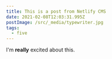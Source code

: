 ```yaml
---
title: This is a post from Netlify CMS
date: 2021-02-08T12:03:31.995Z
postImage: /src/_media/typewriter.jpg
tags:
  - five
---
```

I'm **really** excited about this.